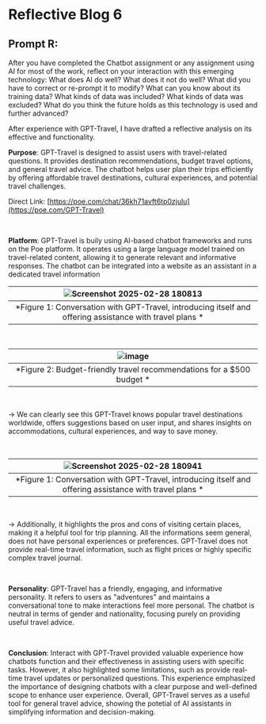 # Reflective Blog 6

## Prompt R:

After you have completed the Chatbot assignment or any assignment using AI for most of the work, reflect on your interaction with this emerging technology: What does AI do well? What does it not do well? What did you have to correct or re-prompt it to modify? What can you know about its training data? What kinds of data was included? What kinds of data was excluded? What do you think the future holds as this technology is used and further advanced?


After experience with GPT-Travel, I have drafted a reflective analysis on its effective and functionality.


**Purpose**: GPT-Travel is designed to assist users with travel-related questions. It provides destination recommendations, budget travel options, and general travel advice. The chatbot helps user plan their trips efficiently by offering affordable travel destinations, cultural experiences, and potential travel challenges.

Direct Link: [https://poe.com/chat/36kh71avft6tp0zjulu](https://poe.com/GPT-Travel)

<br>

**Platform**: GPT-Travel is buily using AI-based chatbot frameworks and runs on the Poe platform. It operates using a large language model trained on travel-related content, allowing it to generate relevant and informative responses. The chatbot can be integrated into a website as an assistant in a dedicated travel information
<br>

|![Screenshot 2025-02-28 180813](https://github.com/user-attachments/assets/97644dbf-d8d2-470a-a3c7-d5b958247abb)|
|:--:|
| *Figure 1: Conversation with GPT-Travel, introducing itself and offering assistance with travel plans * |

<br>


|![image](https://github.com/user-attachments/assets/9689d657-778a-4857-83a4-7af03a3d0456)|
|:--:|
| *Figure 2: Budget-friendly travel recommendations for a $500 budget * |

<br>

-> We can clearly see this GPT-Travel knows popular travel destinations worldwide, offers suggestions based on user input, and shares insights on accommodations, cultural experiences, and way to save money.

<br>

|![Screenshot 2025-02-28 180941](https://github.com/user-attachments/assets/7e028b01-af9e-461a-8f62-c809002820a1)|
|:--:|
| *Figure 1: Conversation with GPT-Travel, introducing itself and offering assistance with travel plans * |

<br>

-> Additionally, it highlights the pros and cons of visiting certain places, making it a helpful tool for trip planning. All the informations seem general, does not have personal experiences or preferences. GPT-Travel does not provide real-time travel information, such as flight prices or highly specific complex travel journal.

<br>

**Personality**: GPT-Travel has a friendly, engaging, and informative personality. It refers to users as "adventures" and maintains a conversational tone to make interactions feel more personal. The chatbot is neutral in terms of gender and nationality, focusing purely on providing useful travel advice. 

<br>

**Conclusion**: Interact with GPT-Travel provided valuable experience how chatbots function and their effectiveness in assisting users with specific tasks. However, it also highlighted some limitations, such as provide real-time travel updates or personalized questions. This experience emphasized the importance of designing chatbots with a clear purpose and well-defined scope to enhance user experience. Overall, GPT-Travel serves as a useful tool for general travel advice, showing the potetial of AI assistants in simplifying information and decision-making. 


